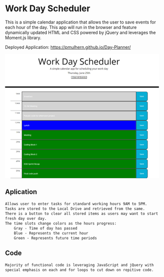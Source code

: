 # Work Day Scheduler

This is a simple calendar application that allows the user to save events for each hour of the day. This app will run in the browser and feature dynamically updated HTML and CSS powered by jQuery and leverages the Moment.js library.

Deployed Application: https://pmulhern.github.io/Day-Planner/

![](WorkDayScheduler.jpg)

## Aplication

```
Allows user to enter tasks for standard working hours 9AM to 5PM.
Tasks are stored to the Local Drive and retrieved from the same.
There is a button to clear all stored items as users may want to start fresh day over day.
The time slots change colors as the hours progress:
    Gray - Time of day has passed
    Blue - Represents the current hour
    Green - Represents future time periods
```

## Code

```
Majority of functional code is leveraging JavaScript and jQuery with special emphasis on each and for loops to cut down on repitive code.  

```


